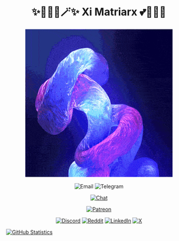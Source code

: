 <h1 align="center">✨🧚🏻‍♀️🪄✨ Xi Matriarx  💕🦄🌈🏰</h1>

<p align="center">
    <img src="fractal.gif">
</p>

<p align="center">
    <img alt="Email" src="https://img.shields.io/badge/xi%40ximatriarx.io-404040?style=flat&link=mailto%3Axi%40ximatriarx.io">
    <img alt="Telegram" src="https://img.shields.io/badge/-Telegram-404040?style=flat&logo=Telegram&link=https%3A%2Ft.me%2Fximatriarx.io">
</p>

<p align="center">
    <a href="https://discord.gg/XiMatriarx" target="_blank"><img alt="Chat" src="https://img.shields.io/discord/XiMatriarx?style=flat&logo=Discord&label=Chat&labelColor=404040&color=404040"></a>
</p>

<p align="center">
    <a href="https://patreon.com/XiMatriarx" target="_blank"><img alt="Patreon" src="https://img.shields.io/badge/-Patreon-404040?style=flat&logo=Patreon"></a>
</p>

<p align="center">
    <a href="https://discord.gg/XiMatriarx" target="_blank"><img alt="Discord" src="https://img.shields.io/badge/-Discord-404040?style=flat&logo=Discord"></a>
    <a href="https://www.reddit.com/r/XiMatriarx" target="_blank"><img alt="Reddit" src="https://img.shields.io/badge/-Reddit-404040?style=flat&logo=Reddit"></a>
    <a href="https://linkedin.com/in/XiMatriarx" target="_blank"><img alt="LinkedIn" src="https://img.shields.io/badge/-LinkedIn-404040?style=flat&logo=LinkedIn"></a>
    <a href="https://twitter.com/XiMatriarx" target="_blank"><img alt="X" src="https://img.shields.io/badge/-X-404040?style=flat&logo=X"></a>
</p>

[![GitHub Statistics](https://github-readme-stats.vercel.app/api?username=XiMatriarx)](https://github.com/anuraghazra/github-readme-stats)
